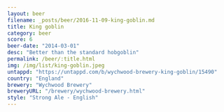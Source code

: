```yaml
---
layout: beer
filename: _posts/beer/2016-11-09-king-goblin.md
title: King goblin
category: beer
score: 6
beer-date: "2014-03-01"
desc: "Better than the standard hobgoblin"
permalink: /beer/:title.html
img: /img/list/king-goblin.jpeg
untappd: "https://untappd.com/b/wychwood-brewery-king-goblin/15490"
country: "England"
brewery: "Wychwood Brewery"
breweryURL: "/brewery/wychwood-brewery.html"
style: "Strong Ale - English"
---
```

